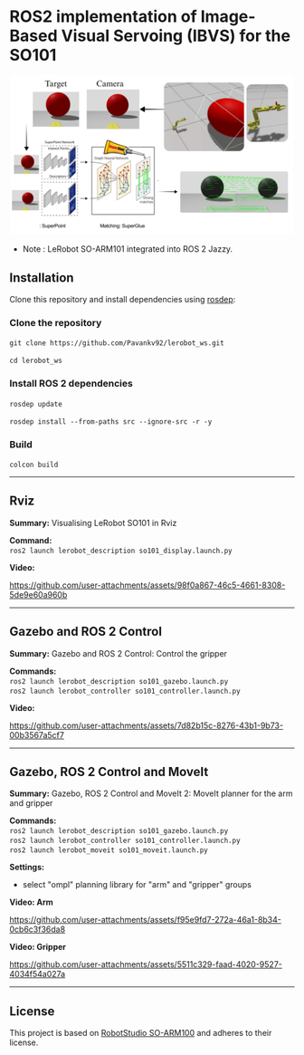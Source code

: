 # ROS2 implementation of Image-Based Visual Servoing (IBVS) for the SO101

<p align="center">
  <img src="assets/IBVS.png" width="500">
</p>

- Note : LeRobot SO-ARM101 integrated into ROS 2 Jazzy.

## Installation

Clone this repository and install dependencies using [rosdep](https://docs.ros.org/en/ros2_packages/rosdep.html):


### Clone the repository
`git clone https://github.com/Pavankv92/lerobot_ws.git`

`cd lerobot_ws`

### Install ROS 2 dependencies
`rosdep update`

`rosdep install --from-paths src --ignore-src -r -y`

### Build
`colcon build`

---
## Rviz

**Summary:** Visualising LeRobot SO101 in Rviz

**Command:**  
`ros2 launch lerobot_description so101_display.launch.py`

**Video:**  
<!-- Add your video link here -->
https://github.com/user-attachments/assets/98f0a867-46c5-4661-8308-5de9e60a960b

---

## Gazebo and ROS 2 Control

**Summary:** Gazebo and ROS 2 Control: Control the gripper

**Commands:**  
`ros2 launch lerobot_description so101_gazebo.launch.py`  
`ros2 launch lerobot_controller so101_controller.launch.py`

**Video:**  
<!-- Add your video link here -->


https://github.com/user-attachments/assets/7d82b15c-8276-43b1-9b73-00b3567a5cf7


---

## Gazebo, ROS 2 Control and MoveIt

**Summary:** Gazebo, ROS 2 Control and MoveIt 2: MoveIt planner for the arm and gripper

**Commands:**  
`ros2 launch lerobot_description so101_gazebo.launch.py`  
`ros2 launch lerobot_controller so101_controller.launch.py`  
`ros2 launch lerobot_moveit so101_moveit.launch.py`

**Settings:**
- select "ompl" planning library for "arm" and "gripper" groups 

**Video: Arm**  
<!-- Add your video link here -->


https://github.com/user-attachments/assets/f95e9fd7-272a-46a1-8b34-0cb6c3f36da8

**Video: Gripper**  
<!-- Add your video link here -->

https://github.com/user-attachments/assets/5511c329-faad-4020-9527-4034f54a027a

---

## License

This project is based on [RobotStudio SO-ARM100](https://github.com/TheRobotStudio/SO-ARM100) and adheres to their license.







